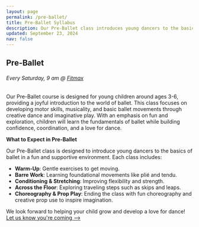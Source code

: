 ```yaml
---
layout: page
permalink: /pre-ballet/
title: Pre-Ballet Syllabus
description: Our Pre-Ballet class introduces young dancers to the basics of ballet with fun exercises, creative choreography, and prop play, fostering a love for dance while building foundational skills.
updated: September 23, 2024
nav: false
---
```

## Pre-Ballet
###### Every Saturday, 9 am @ [Fitmax](https://maps.app.goo.gl/JBXejqFpaZuqY8uq5)
Our Pre-Ballet course is designed for young children around ages 3-6, providing a joyful introduction to the world of ballet. This class focuses on developing motor skills, musicality, and basic ballet movements through creative dance and imaginative play. With an emphasis on fun and exploration, children will learn the fundamentals of ballet while building confidence, coordination, and a love for dance.

**What to Expect in Pre-Ballet**

Our Pre-Ballet class is designed to introduce young dancers to the basics of ballet in a fun and supportive environment. Each class includes:

- **Warm-Up**: Gentle exercises to get moving.
- **Barre Work**: Learning foundational movements like plié and tendu.
- **Conditioning & Stretching**: Improving flexibility and strength.
- **Across the Floor**: Exploring traveling steps such as skips and leaps.
- **Choreography & Prop Play**: Ending the class with fun choreography and creative prop use to inspire imagination.

We look forward to helping your child grow and develop a love for dance!
[Let us know you're coming ⟶](/registration)